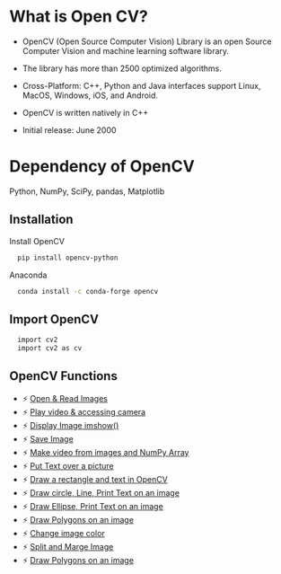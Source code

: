 
# What is Open CV?

- OpenCV (Open Source Computer Vision) Library is an open Source Computer Vision and machine learning software library.

- The library has more than 2500 optimized algorithms.

- Cross-Platform: C++, Python and Java interfaces support Linux, MacOS, Windows, iOS, and Android.

- OpenCV is written natively in C++

- Initial release: June 2000

# Dependency of OpenCV

Python, NumPy, SciPy, pandas, Matplotlib

## Installation

Install OpenCV 

```bash
  pip install opencv-python
```
Anaconda 

```bash
  conda install -c conda-forge opencv
```

## Import OpenCV

```bash
  import cv2
  import cv2 as cv
```

## OpenCV Functions

- ⚡ [Open & Read Images](https://github.com/rit-hub/OpenCV-Cheatsheet/blob/main/OpenCV/Open%20%26%20Read/README.md)
- ⚡ [Play video & accessing camera](https://ritam.xyz)
- ⚡ [Display Image imshow()](https://github.com/rit-hub/OpenCV-Cheatsheet/blob/main/OpenCV/Display%20Image/README.md)
- ⚡ [Save Image](https://ritam.xyz)
- ⚡ [Make video from images and NumPy Array](https://ritam.xyz)
- ⚡ [Put Text over a picture](https://github.com/rit-hub/OpenCV-Cheatsheet/blob/main/OpenCV/Print%20Text/README.md)
- ⚡ [Draw a rectangle and text in OpenCV](https://github.com/rit-hub/OpenCV-Cheatsheet/blob/main/OpenCV/Rectangle/README.md)
- ⚡ [Draw circle, Line, Print Text on an image](https://ritam.xyz)
- ⚡ [Draw Ellipse, Print Text on an image](https://ritam.xyz)
- ⚡ [Draw Polygons on an image](https://ritam.xyz)
- ⚡ [Change image color](https://ritam.xyz)
- ⚡ [Split and Marge Image](https://ritam.xyz)
- ⚡ [Draw Polygons on an image](https://ritam.xyz)
